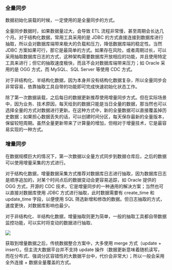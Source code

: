 ### 全量同步

数据初始化装载的时候，一定使用的是全量同步的方式。

全量同步数据时，如果数据量过大，会导致 ETL 流程非常慢，甚至周期会长达几个月。对于结构化数据，常用工具采用的是 JDBC
的方式直接连接到数据库进行抽取，所以会对数据库端带来极大的负载和压力，降低数据库端的稳定性。当然 JDBC
方案如果可行，那它是最简单的方式。如果存在风险，或者周期过长，可以采用抽取数据库日志的方式，这种架构需要数据库开放相应的功能，并且使用特定工具来进行；但它的抽取速度极快，而且不会对数据库端带来压力；如
Oracle 采用的是 OGG 方式，而 MySQL、SQL Server 等使用 CDC 方式。

对于非结构化、半结构化数据，因为本身并没有结构化数据复杂，所以全量同步会非常容易，依靠抽取工具自带的功能即可完成快速初始化状态工作。

除了第一次数据装载，之后每日的数据更新推荐使用增量同步方式。但在实际场景中，因为业务、技术原因，每天给到的数据只能是当日全量的数据，那当然也可以选择全量的方式对数据进行更新。在这种方式中，新的全量数据可以直接覆盖掉历史数据；如果担心数据丢失的话，可以创建时间分区，每天保存最新的全量版本，保留较短周期。虽然全量更新带来了计算量的增加，但相对于增量技术，它是最容易实现的一种方式。

### 增量同步

在数据规模巨大的情况下，第一次数据以全量方式同步到数据仓库后，之后的数据可以使用增量采集的方式进行。

对于结构化数据，增量数据采集方式推荐对数据库日志进行抽取，因为数据库日志是顺序追加的，对某个时间点后的数据变动会更容易追踪，如 Oracle 提供的 OGG
方式，开源的 CDC 技术，它是增量同步的一种通用的解决方案；当然也可以直接对数据库使用 JDBC 方式进行抽取，此时数据需要有 create_time 和
update_time 字段，以便使用 SQL 筛选新增和修改的数据。但日志抽取的方式，速度更快，对数据库影响也最少。

对于非结构化、半结构化数据，增量抽取则更为简单，一般的抽取工具都自带数据监控功能，可以实时将变动的数据进行抽取、

![](https://images.gitbook.cn/2a82a750-f010-11ea-889f-9de3f88b5342)

获取到增量数据之后，传统数据整合方案中，大多使用 merge 方式（update + insert）。但主流大数据平台并不支持 update
操作（数据更新意味着随机读写，而在分布式、强调分区容错性的大数据平台中，代价会非常大）；所以一般会采用全外连接 + 数据全量覆盖的方式。

